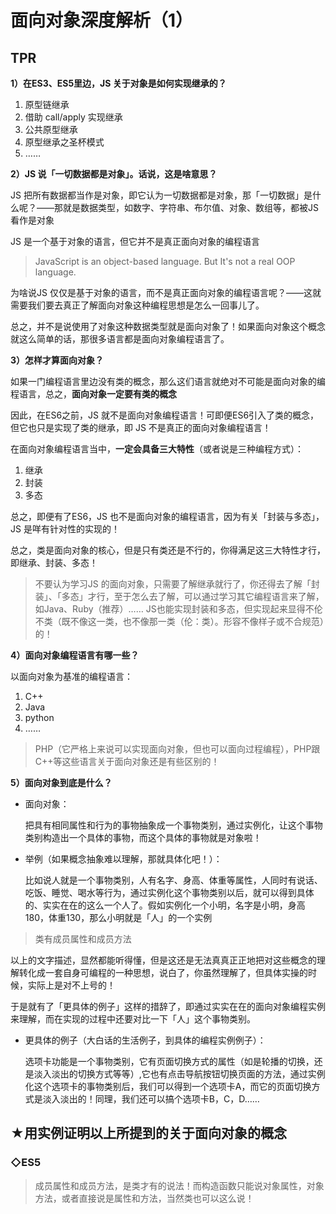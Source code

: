 # 面向对象深度解析（1）

## TPR

**1）在ES3、ES5里边，JS 关于对象是如何实现继承的？**

1. 原型链继承
2. 借助 call/apply 实现继承
3. 公共原型继承
4. 原型继承之圣杯模式
5. ……

**2）JS 说「一切数据都是对象」。话说，这是啥意思？**

JS 把所有数据都当作是对象，即它认为一切数据都是对象，那「一切数据」是什么呢？——那就是数据类型，如数字、字符串、布尔值、对象、数组等，都被JS 看作是对象

JS 是一个基于对象的语言，但它并不是真正面向对象的编程语言

> JavaScript is an object-based language. But It's not a real OOP language.

为啥说JS 仅仅是基于对象的语言，而不是真正面向对象的编程语言呢？——这就需要我们要去真正了解面向对象这种编程思想是怎么一回事儿了。

总之，并不是说使用了对象这种数据类型就是面向对象了！如果面向对象这个概念就这么简单的话，那很多语言都是面向对象编程语言了。

**3）怎样才算面向对象？**

如果一门编程语言里边没有类的概念，那么这们语言就绝对不可能是面向对象的编程语言，总之，**面向对象一定要有类的概念**

因此，在ES6之前，JS 就不是面向对象编程语言！可即便ES6引入了类的概念，但它也只是实现了类的继承，即 JS 不是真正的面向对象编程语言！

在面向对象编程语言当中，**一定会具备三大特性**（或者说是三种编程方式）：

1. 继承
2. 封装
3. 多态

总之，即便有了ES6，JS 也不是面向对象的编程语言，因为有关「封装与多态」，JS 是咩有针对性的实现的！

总之，类是面向对象的核心，但是只有类还是不行的，你得满足这三大特性才行，即继承、封装、多态！

> 不要认为学习JS 的面向对象，只需要了解继承就行了，你还得去了解「封装」、「多态」才行，至于怎么去了解，可以通过学习其它编程语言来了解，如Java、Ruby（推荐）……
> JS也能实现封装和多态，但实现起来显得不伦不类（既不像这一类，也不像那一类（伦：类）。形容不像样子或不合规范）的！

**4）面向对象编程语言有哪一些？**

以面向对象为基准的编程语言：

1. C++
2. Java
3. python
4. ……

> PHP（它严格上来说可以实现面向对象，但也可以面向过程编程），PHP跟C++等这些语言关于面向对象还是有些区别的！

**5）面向对象到底是什么？**

- 面向对象：
  
  把具有相同属性和行为的事物抽象成一个事物类别，通过实例化，让这个事物类别构造出一个具体的事物，而这个具体的事物就是对象啦！

- 举例（如果概念抽象难以理解，那就具体化吧！）：
  
  比如说人就是一个事物类别，人有名字、身高、体重等属性，人同时有说话、吃饭、睡觉、喝水等行为，通过实例化这个事物类别以后，就可以得到具体的、实实在在的这么一个人了。假如实例化一个小明，名字是小明，身高180，体重130，那么小明就是「人」的一个实例

> 类有成员属性和成员方法

以上的文字描述，显然都能听得懂，但是这还是无法真真正正地把对这些概念的理解转化成一套自身可编程的一种思想，说白了，你虽然理解了，但具体实操的时候，实际上是对不上号的！

于是就有了「更具体的例子」这样的措辞了，即通过实实在在的面向对象编程实例来理解，而在实现的过程中还要对比一下「人」这个事物类别。

- 更具体的例子（大白话的生活例子，到具体的编程实例例子）：

  选项卡功能是一个事物类别，它有页面切换方式的属性（如是轮播的切换，还是淡入淡出的切换方式等等）,它也有点击导航按钮切换页面的方法，通过实例化这个选项卡的事物类别后，我们可以得到一个选项卡A，而它的页面切换方式是淡入淡出的！同理，我们还可以搞个选项卡B，C，D……

## ★用实例证明以上所提到的关于面向对象的概念

### ◇ES5

> 成员属性和成员方法，是类才有的说法！而构造函数只能说对象属性，对象方法，或者直接说是属性和方法，当然类也可以这么说！





